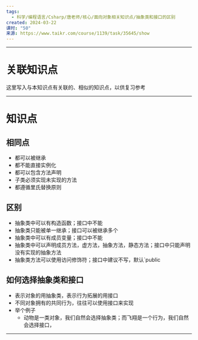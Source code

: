 ```yaml
---
tags:
  - 科学/编程语言/Csharp/唐老师/核心/面向对象相关知识点/抽象类和接口的区别
created: 2024-03-22
课时: "50"
来源: https://www.taikr.com/course/1139/task/35645/show
---
```


---
# 关联知识点

这里写入与本知识点有关联的、相似的知识点，以供复习参考

---
# 知识点

## 相同点

- 都可以被继承
- 都不能直接实例化
- 都可以包含方法声明
- 子类必须实现未实现的方法
- 都遵循里氏替换原则
## 区别

- 抽象类中可以有构造函数；接口中不能
- 抽象类只能被单一继承；接口可以被继承多个
- 抽象类中可以有成员变量；接口中不能
- 抽象类中可以声明成员方法，虚方法，抽象方法，静态方法；接口中只能声明没有实现的抽象方法
- 抽象类方法可以使用访问修饰符；接口中建议不写，默认`public
## 如何选择抽象类和接口

- 表示对象的用抽象类，表示行为拓展的用接口
- 不同对象拥有的共同行为，往往可以使用接口来实现
- 举个例子
	- 动物是一类对象，我们自然会选择抽象类；而飞翔是一个行为，我们自然会选择接口，

---


